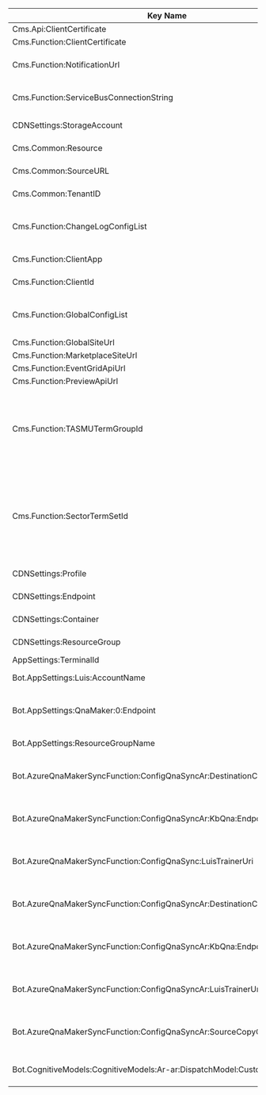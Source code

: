 
|Key Name| How to retrieve | Remarks |  |
|--|--|--|--|
|Cms.Api:ClientCertificate|Self signed certificate||
|Cms.Function:ClientCertificate|Self signed certificate||
|Cms.Function:NotificationUrl| Default(Function Key) Function URL of notify function in func-cpd-apps-intntf-<env>-we-01|||
|Cms.Function:ServiceBusConnectionString| Send,Listen access policy connection string of the resource sb-cpd-apps-int-<env>-we-01||
|CDNSettings:StorageAccount| Connection string of the resource stcpdshrd<env>we01||
|Cms.Common:Resource|Redirect URL of Azure AD app spn-cmsbpa-<env>||
|Cms.Common:SourceURL|Redirect URL of Azure AD app spn-cmsbpa-<env>||
|Cms.Common:TenantID|Directory (tenant) ID of Azure AD App spn-cmsbpa-<env>||
|Cms.Function:ChangeLogConfigList|ChangeLog list name at global site|If list name is "ChangeLog" then value should be "ChangeLog"|
|Cms.Function:ClientApp|App Name of Azure AD app spn-cmsbpa-<env>||
|Cms.Function:ClientId|Application (client) ID of Azure AD app spn-cmsbpa-<env>||
|Cms.Function:GlobalConfigList|Configuartion list name at global site|If list name is "Configuration" then value should be "Configuration"|
|Cms.Function:GlobalSiteUrl|URL of global site||
|Cms.Function:MarketplaceSiteUrl|URL of marketplace site||
|Cms.Function:EventGridApiUrl|URL of the event integration api||
|Cms.Function:PreviewApiUrl|Marketplace preview URL||
|Cms.Function:TASMUTermGroupId|GUID of TASMU term group present in sharepoint admin center|Go to https://tasmusqcp<env>-admin.sharepoint.com/ -> Click on Content Services in left pane -> Term Store -> Click TASMU -> Copy the Unique Identifier|
|Cms.Function:SectorTermSetId|GUID of Sectors term set present in sharepoint admin center|Go to https://tasmusqcp<env>-admin.sharepoint.com/ -> Click on Content Services in left pane -> Term Store -> Expand TASMU -> Click Sectors -> Copy the Unique Identifier|
|CDNSettings:Profile|Name of the CDN profile resource cdn-cpd-shrd-<env>-we-01||
|CDNSettings:Endpoint|Name of the CDN endpoint resource <env>-cdntasmu||
|CDNSettings:Container|The storage blob container linked to CDN endpoint||
|CDNSettings:ResourceGroup|Name of the resource rg-cpd-shrd-<env>-we-01||
|AppSettings:TerminalId|Name of the resource TASMU-<env>||
|Bot.AppSettings:Luis:AccountName|Name of the resource cog-cpd-apps-luisauth-<env>-we-01||
|Bot.AppSettings:QnaMaker:0:Endpoint|Name of the resource https://appcog-cpd-apps-qna-<env>-we-01.cognitiveservices.azure.com/||
|Bot.AppSettings:ResourceGroupName|Name of the resource rg-cpd-apps-cog-<env>-we-01||
|Bot.AzureQnaMakerSyncFunction:ConfigQnaSyncAr:DestinationCopyQna:Endpoint|Name of the resource https://appcog-cpd-apps-qna-<env>-we-01.cognitiveservices.azure.com/||
|Bot.AzureQnaMakerSyncFunction:ConfigQnaSyncAr:KbQna:Endpoint|Name of the resource https://appcog-cpd-apps-qna-<env>-we-01.cognitiveservices.azure.com/||
|Bot.AzureQnaMakerSyncFunction:ConfigQnaSync:LuisTrainerUri|Name of the resource https://func-cpd-apps-luistra-<env>-we-01.azurewebsites.net/api/locale/en||
|Bot.AzureQnaMakerSyncFunction:ConfigQnaSyncAr:DestinationCopyQna:Endpoint|Name of the resource https://appcog-cpd-apps-arqna-<env>-we-01.cognitiveservices.azure.com/||
|Bot.AzureQnaMakerSyncFunction:ConfigQnaSyncAr:KbQna:Endpoint|Name of the resource https://appcog-cpd-apps-arqna-<env>-we-01.cognitiveservices.azure.com/||
|Bot.AzureQnaMakerSyncFunction:ConfigQnaSyncAr:LuisTrainerUri|Name of the resource https://func-cpd-apps-luistra-<env>-we-01.azurewebsites.net/api/locale/ar||
|Bot.AzureQnaMakerSyncFunction:ConfigQnaSyncAr:SourceCopyQna:Endpoint|Name of the resource https://appcog-cpd-apps-arqna-<env>-we-01.cognitiveservices.azure.com/||
|Bot.CognitiveModels:CognitiveModels:Ar-ar:DispatchModel:CustomEndpoint|Name of the resource https://cog-cpd-apps-luisrt-<env>-we-01.cognitiveservices.azure.com/||


